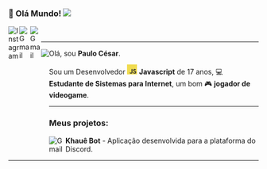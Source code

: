 ### 👋 Olá Mundo!  <img src="https://i.imgur.com/qfRWQvB.gif" width="24px">

<a target="_blank" href="https://www.instagram.com/opaulcj">
  <img align="left" alt="Instagram" width="22px" src="https://cdn.jsdelivr.net/npm/simple-icons@v3/icons/instagram.svg" />
</a>
<a target="_blank" href="https://twitter.com/pauloodev">
  <img align="left" alt="Gmail" width="22px" src="https://cdn.jsdelivr.net/npm/simple-icons@v3/icons/twitter.svg" />
</a>
<a target="_blank" href="mailto:contato@pauloo.site">
  <img align="left" alt="Gmail" width="22px" src="https://cdn.jsdelivr.net/npm/simple-icons@v3/icons/gmail.svg" />
</a>

</br>

---

<img align="left" height="220" src="https://pbs.twimg.com/profile_images/1344929137375510530/G-Ow2ksO_400x400.jpg"/>

Olá, sou **Paulo César**.

Sou um Desenvolvedor <img src="https://raw.githubusercontent.com/github/explore/80688e429a7d4ef2fca1e82350fe8e3517d3494d/topics/javascript/javascript.png" width="20px"> **Javascript** de 17 anos, 💻 **Estudante de Sistemas para Internet**, um bom 🎮 **jogador de videogame**.

---

### **Meus projetos:**

**Khauê Bot** <a target="_blank" href="https://khaue.site">
  <img align="left" alt="Gmail" width="33px" src="https://i.imgur.com/cPJ9kff.png" />
</a> - Aplicação desenvolvida para a plataforma do Discord.

---

<!--
**pauloodev/pauloodev** is a ✨ _special_ ✨ repository because its `README.md` (this file) appears on your GitHub profile.

Here are some ideas to get you started:

- 🔭 I’m currently working on ...
- 🌱 I’m currently learning ...
- 👯 I’m looking to collaborate on ...
- 🤔 I’m looking for help with ...
- 💬 Ask me about ...
- 📫 How to reach me: ...
- 😄 Pronouns: ...
- ⚡ Fun fact: ...
-->

